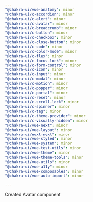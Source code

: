 ```yaml
---
"@chakra-ui/vue-anatomy": minor
"@chakra-ui/c-accordion": minor
"@chakra-ui/c-alert": minor
"@chakra-ui/c-avatar": minor
"@chakra-ui/c-breadcrumb": minor
"@chakra-ui/c-button": minor
"@chakra-ui/c-checkbox": minor
"@chakra-ui/c-close-button": minor
"@chakra-ui/c-code": minor
"@chakra-ui/c-color-mode": minor
"@chakra-ui/c-flex": minor
"@chakra-ui/c-focus-lock": minor
"@chakra-ui/c-form-control": minor
"@chakra-ui/c-icon": minor
"@chakra-ui/c-input": minor
"@chakra-ui/c-modal": minor
"@chakra-ui/c-motion": minor
"@chakra-ui/c-popper": minor
"@chakra-ui/c-portal": minor
"@chakra-ui/c-reset": minor
"@chakra-ui/c-scroll-lock": minor
"@chakra-ui/c-spinner": minor
"@chakra-ui/c-tag": minor
"@chakra-ui/c-theme-provider": minor
"@chakra-ui/c-visually-hidden": minor
"@chakra-ui/vue-next": minor
"@chakra-ui/vue-layout": minor
"@chakra-ui/nuxt-next": minor
"@chakra-ui/vue-styled": minor
"@chakra-ui/vue-system": minor
"@chakra-ui/vue-test-utils": minor
"@chakra-ui/vue-theme": minor
"@chakra-ui/vue-theme-tools": minor
"@chakra-ui/vue-utils": minor
"@chakra-ui/vue-a11y": minor
"@chakra-ui/vue-composables": minor
"@chakra-ui/vue-auto-import": minor

---
```


Created Avatar component
